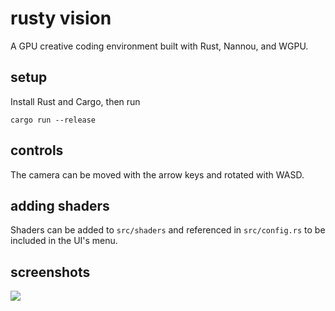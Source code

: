 # rusty vision

A GPU creative coding environment built with Rust, Nannou, and WGPU.

## setup

Install Rust and Cargo, then run

```
cargo run --release
```

## controls

The camera can be moved with the arrow keys and rotated with WASD.

## adding shaders

Shaders can be added to `src/shaders` and referenced in `src/config.rs` to be included in the UI's menu.

## screenshots

![](images/screenshot.png)
